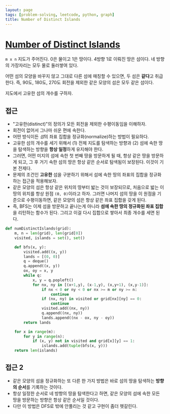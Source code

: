 ```yaml
---
layout: page
tags: [problem-solving, leetcode, python, graph]
title: Number of Distinct Islands
---
```


# [Number of Distinct Islands](https://leetcode.com/problems/number-of-distinct-islands/)

 `m x n` 지도가 주어진다. 0은 물이고 1은 땅이다. 4방향 1로 이뤄진 땅은
 섬이다. 네 방향의 가장자리는 모두 물로 둘러쌓여 있다.

 어떤 섬의 모양을 바꾸지 않고 그대로 다른 섬에 매칭할 수 있으면, 두
 섬은 **같다**고 취급한다. 즉, 90도, 180도, 270도 회전을 제외한 같은
 모양의 섬은 모두 같은 섬이다.

 지도에서 고유한 섬의 개수를 구하자.

## 접근
 - "고유한(distinct)"의 정의가 모든 회전을 제외한 수평이동임을
   이해하자.
 - 회전이 없어서 그나마 쉬운 편에 속한다.
 - 어떤 방식이든 *섬*의 좌표 집합을 정규화(normalize)하는 방법이
   필요하다.
 - 고유한 섬의 개수를 세기 위해서 (1) 전체 지도를 탐색하는 방향과 (2)
   섬에 속한 땅을 탐색하는 방향을 **항상 일정**하게 유지해야
   한다.
 - 그러면, 어떤 미지의 섬에 속한 첫 번째 땅을 방문하게 될 때, 항상
   같은 땅을 방문하게 되고, 그 후 거기 속한 섬의 땅은 항상 같은 순서로
   탐색됨이 보장된다. 이것이 기본 전제다.
 - 문제의 조건인 **고유한** 섬을 구분하기 위해서 섬에 속한 땅의 좌표의
   집합을 정규화하는 접근을 적용해보자.
 - 같은 모양의 섬은 항상 같은 위치의 땅부터 밟는 것이 보장되므로,
   처음으로 밟는 이 땅의 위치를 항상 원점 `(0, 0)`이라고 하자. 그러면
   나머지 섬의 땅을 이 원점을 기준으로 수평이동하면, 같은 모양의 섬은
   항상 같은 좌표 집합을 갖게 된다.
 - 즉, BFS는 이제 섬을 방문하고 끝나는게 아니라 **섬에 속한 땅의
   정규화된 좌표 집합**을 리턴하는 함수가 된다. 그리고 이걸 다시
   집합으로 쌓아서 최종 개수를 세면 된다.

```python
def numDistinctIslands(grid):
    m, n = len(grid), len(grid[0])
    visited, islands = set(), set()

    def bfs(x, y):
        visited.add((x, y))
        lands = [(0, 0)]
        q = deque()
        q.append((x, y))
        ox, oy = x, y
        while q:
            x, y = q.popleft()
            for nx, ny in [(x+1,y), (x-1,y), (x,y+1), (x,y-1)]:
                if nx < 0 or ny < 0 or nx >= m or ny >= n:
                    continue
                if (nx, ny) in visited or grid[nx][ny] == 0:
                    continue
                visited.add((nx, ny))
                q.append((nx, ny))
                lands.append((nx - ox, ny - oy))
        return lands

    for x in range(m):
        for y in range(n):
            if (x, y) not in visited and grid[x][y] == 1:
                islands.add(tuple(bfs(x, y)))
    return len(islands)
```


## 접근 2
 - 같은 모양의 섬을 정규화하는 또 다른 한 가지 방법은 바로 섬의 땅을
   탐색하는 **방향의 순서**를 기록하는 것이다.
 - 항상 일정한 순서로 네 방향의 땅을 탐색한다고 하면, 같은 모양의 섬에
   속한 모든 땅을 방문하는 방향은 항상 같은 순서일 것이다.
 - 다만 이 방법은 DFS로 밖에 안풀리는 것 같고 구현이 좀더 헷갈린다.
